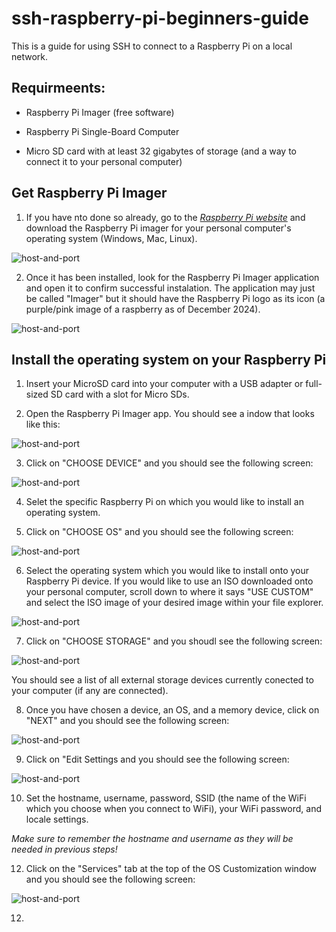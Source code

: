 # ssh-raspberry-pi-beginners-guide
This is a guide for using SSH to connect to a Raspberry Pi on a local network. 

## Requirmeents:

- Raspberry Pi Imager (free software)

- Raspberry Pi Single-Board Computer

- Micro SD card with at least 32 gigabytes of storage  (and a way to connect it to your personal computer)

## Get Raspberry Pi Imager

1. If you have nto done so already, go to the *[Raspberry Pi website](https://www.raspberrypi.com/software/)* and download the Raspberry Pi imager for your personal computer's operating system (Windows, Mac, Linux).

![host-and-port](images/1-raspberry_pi_imager_download.png)

2. Once it has been installed, look for the Raspberry Pi Imager application and open it to confirm successful instalation.  The application may just be called "Imager" but it should have the Raspberry Pi logo as its icon (a purple/pink image of a raspberry as of December 2024).

![host-and-port](images/2_raspberry_pi_imager_download.png)

## Install the operating system on your Raspberry Pi

1. Insert your MicroSD card into your computer with a USB adapter or full-sized SD card with a slot for Micro SDs.

2. Open the Raspberry Pi Imager app. You should see a indow that looks like this:

![host-and-port](images/3_raspberry_pi_imager_interface.png)

3. Click on "CHOOSE DEVICE" and you should see the following screen:

![host-and-port](images/4_raspberry_pi_imager_choose_device.png)

4. Selet the specific Raspberry Pi on which you would like to install an operating system.

5. Click on "CHOOSE OS" and you should see the following screen:

![host-and-port](images/5_raspberry_pi_imager_choose_os.png)

6. Select the operating system which you would like to install onto your Raspberry Pi device.  If you would like to use an ISO downloaded onto your personal computer, scroll down to where it says "USE CUSTOM" and select the ISO image of your desired image within your file explorer.

![host-and-port](images/6_raspberry_pi_imager_use_custom_os.png)

7. Click on "CHOOSE STORAGE" and you shoudl see the following screen:

![host-and-port](images/7_raspberry_pi_imager_choose_storage.png)

You should see a list of all external storage devices currently conected to your computer (if any are connected).

8. Once you have chosen a device, an OS, and a memory device, click on "NEXT" and you should see the following screen:

![host-and-port](images/8_raspberry_pi_imager_next_button.png)

9. Click on "Edit Settings and you should see the following screen:

![host-and-port](images/9_raspberry_pi_imager_os_customization_1_general.png)

10. Set the hostname, username, password, SSID (the name of the WiFi which you choose when you connect to WiFi), your WiFi password, and locale settings.

*Make sure to remember the hostname and username as they will be needed in previous steps!*

12. Click on the "Services" tab at the top of the OS Customization window and you should see the following screen:

![host-and-port](images/10_raspberry_pi_imager_os_customization_2_services.png)

12. 
